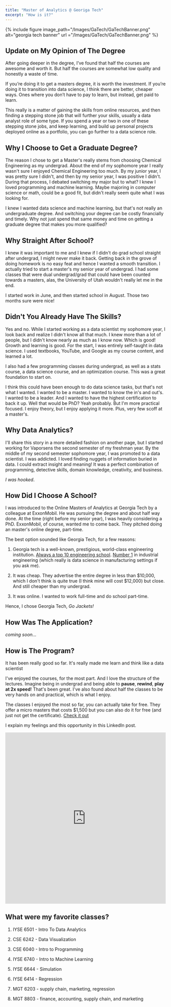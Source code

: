 ```yaml
---
title: "Master of Analytics @ Georiga Tech"
excerpt: "How is it?"
---
```


{% include figure image_path="/Images/GaTech/GaTechBanner.png" alt="georgia tech banner"  url ="/Images/GaTech/GaTechBanner.png" %}

## Update on My Opinion of The Degree

After going deeper in the degree, I’ve found that half the courses are awesome and worth it. But half the courses are somewhat low quality and honestly a waste of time.

If you’re doing it to get a masters degree, it is worth the investment. If you’re doing it to transition into data science, I think there are better, cheaper ways. Ones where you don’t have to pay to learn, but instead, get paid to learn.

This really is a matter of gaining the skills from online resources, and then finding a stepping stone job that will further your skills, usually a data analyst role of some type. If you spend a year or two in one of these stepping stone jobs, and keep learning, and build up personal projects deployed online as a portfolio, you can go further to a data science role.


## Why I Choose to Get a Graduate Degree?

The reason I chose to get a Master's really stems from choosing Chemical Engineering as my undergrad. About the end of my sophomore year  I really wasn't sure I enjoyed Chemical Engineering too much. By my junior year, I was pretty sure I didn't, and then by my senior year, I was positive I didn't. During that process, I debated switching my major but to what? I knew I loved programming and machine learning. Maybe majoring in computer science or math, could be a good fit, but didn't really seem quite what I was looking for.

I knew I wanted data science and machine learning, but that's not really an undergraduate degree. And switching your degree can be costly financially and timely. Why not just spend that same money and time on getting a graduate degree that makes you more qualified?

## Why Straight After School?
I knew it was important to me and I knew if I didn't do grad school straight after undergrad, I might never make it back. Getting back in the grove of doing homework is no easy feat and hence I wanted a smooth transition. I actually tried to start a master's my senior year of undergrad. I had some classes that were dual undergrad/grad that could have been counted towards a masters, alas, the University of Utah wouldn't really let me in the end.

I started work in June, and then started school in August. Those two months sure were nice!

## Didn't You Already Have The Skills?

Yes and no. While I started working as a data scientist my sophomore year, I look back and realize I didn't know all that much. I knew more than a lot of people, but I didn't know nearly as much as I know now. Which is good! Growth and learning is good. For the start, I was entirely self-taught in data science. I used textbooks, YouTube, and Google as my course content, and learned a lot.

I also had a few programming classes during undergrad, as well as a stats course, a data science course, and an optimization course. This was a great foundation to start on.

I think this could have been enough to do data science tasks, but that's not what I wanted. I wanted to be a master. I wanted to know the in's and out's. I wanted to be a leader. And I wanted to have the highest certification to back it up. Well that would be PhD? Yeah probably. But I'm more practical focused. I enjoy theory, but I enjoy applying it more. Plus, very few scoff at a master's.

## Why Data Analytics?

I'll share this story in a more detailed fashion on another page, but I started working for Vaporsens the second semester of my freshman year. By the middle of my second semester sophomore year, I was promoted to a data scientist. I was addicted. I loved finding nuggets of information buried in data. I could extract insight and meaning! It was a perfect combination of programming, detective skills, domain knowledge, creativity, and business.

*I was hooked*.

## How Did I Choose A School?

I was introduced to the Online Masters of Analytics at Georgia Tech by a colleague at ExxonMobil. He was pursuing the degree and about half way done. At the time (right before my senior year), I was heavily considering a PhD. ExxonMobil, of course, wanted me to come back. They pitched doing an master's online degree, part-time.

The best option sounded like Georgia Tech, for a few reasons:

1) Georgia tech is a well-known, prestigious, world-class engineering institution. [Always a top 10 engineering school](https://www.usnews.com/best-graduate-schools/top-engineering-schools/eng-rankings). [Number 1](https://www.usnews.com/best-graduate-schools/top-engineering-schools/industrial-engineering-rankings) in industrial engineering (which really is data science in manufacturing settings if you ask me).

2) It was cheap. They advertise the entire degree in less than $10,000, which I don't think is quite true (I think mine will cost $12,000) but close. And still cheaper than my undergrad.

3) It was online. I wanted to work full-time and do school part-time.

Hence, I chose Georgia Tech, *Go Jackets!*


## How Was The Application?

*coming soon...*

## How is The Program?

It has been really good so far. It's really made me learn and think like a data scientist

I've enjoyed the courses, for the most part. And I love the structure of the lectures. Imagine being in undergrad and being able to **pause**, **rewind**, **play at 2x speed**! That's been great. I've also found about half the classes to be very hands on and practical, which is what I enjoy.

The classes I enjoyed the most so far, you can actually take for free. They offer a micro masters that costs $1,500 but you can also do it for free (and just not get the certificate). [Check it out](https://pe.gatech.edu/degrees/analytics/micromasters)


I explain my feelings and this opportunity in this LinkedIn post.

<iframe src="https://www.linkedin.com/embed/feed/update/urn:li:ugcPost:6678289834487943168" height="536" width="504" frameborder="0" allowfullscreen="" title="Embedded post"></iframe>


## What were my favorite classes?

1) IYSE 6501 - Intro To Data Analytics

2) CSE 6242 - Data Visualization

3) CSE 6040 - Intro to Programming

4) IYSE 6740 - Intro to Machine Learning

5) IYSE 6644 - Simulation

6) IYSE 6414 - Regression

7) MGT 6203 - supply chain, marketing, regression

8) MGT 8803 - finance, accounting, supply chain, and marketing
